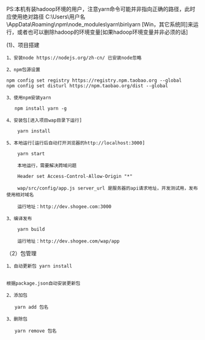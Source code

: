 PS:本机有装hadoop环境的用户，注意yarn命令可能并非指向正确的路径，此时应使用绝对路径 C:\Users\用户名\AppData\Roaming\npm\node_modules\yarn\bin\yarn [Win，其它系统同]来运行，或者也可以删除hadoop的环境变量[如果hadoop环境变量并非必须的话]

(1)、项目搭建

	1、安装node https://nodejs.org/zh-cn/ 已安装node忽略

	2、npm包源设置

	npm config set registry https://registry.npm.taobao.org --global
	npm config set disturl https://npm.taobao.org/dist --global

    3、使用npm安装yarn

       npm install yarn -g

    4、安装包[进入项目wap目录下运行]

    	yarn install

	5、本地运行[运行后自动打开浏览器的http://localhost:3000]

		yarn start

		本地运行，需要解决跨域问题

		Header set Access-Control-Allow-Origin "*"

		wap/src/config/app.js server_url 是服务器的api请求地址，开发测试用，发布使用相对域名

		运行地址：http://dev.shogee.com:3000

	3、编译发布

		yarn build

		运行地址：http://dev.shogee.com/wap/app
		
    
（2）包管理

	1、自动更新包 yarn install


    根据package.json自动安装更新包

    2、添加包

       yarn add 包名

    3、删除包

       yarn remove 包名



     